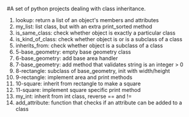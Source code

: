 #A set of python projects dealing with class inheritance.
1. lookup: return a list of an object's members and attributes
2. my_list: list class, but with an extra print_sorted method
3. is_same_class: check whether object is exactly a particular class
4. is_kind_of_class: check whether object is or is a subclass of a class
5. inherits_from: check whether object is a subclass of a class
6. 5-base_geometry: empty base geometry class
7. 6-base_geometry: add base area handler
8. 7-base_geometry: add method that validates string is an integer > 0
9. 8-rectangle: subclass of base_geometry, init with width/height
10. 9-rectangle: implement area and print methods
11. 10-square: inherit from rectangle to make a square
12. 11-square: implement square specific print method
13. my_int: inherit from int class, reverse == and !=
14. add_attribute: function that checks if an attribute can be added to a class

